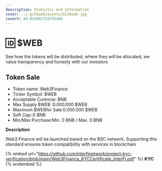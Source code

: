```yaml
---
description: Statistic and Information
cover: ../.gitbook/assets/Gitbook.jpg
coverY: 44.824902723735406
---
```


# 🆔 $WEB

See how the tokens will be distributed, where they will be allocated, we value transparency and honesty with our investors

## Token Sale

* Token name: Web3Finance
* Ticker Symbol: $WEB
* Acceptable Curencie: BNB
* Max Supply $WEB :0.000.000 $WEB
* Maximum $WEBfor Sale:0.000.000 $WEB
* Soft Cap::0 BNB
* Min/Max Purchase:Min. 0 BNB / Max. 0 BNB

**Description**

Web3 Finance will be launched based on the BSC network. Supporting this standard ensures token compatibility with services in blockchain

{% embed url="https://github.com/interfinetwork/project-kyc-verification/blob/main/Web3Finance_KYCCertificate_InterFi.pdf" %}
**KYC**
{% endembed %}
